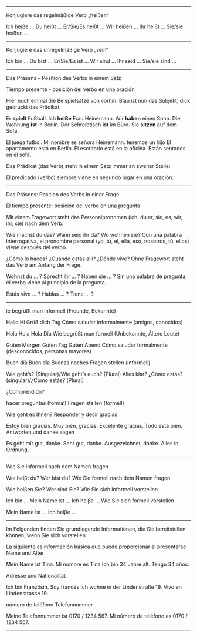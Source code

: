 
_____________________________
Konjugiere das regelmäßige Verb „heißen“

Ich heiße …
Du heißt …
Er/Sie/Es heißt …
Wir heißen …
Ihr heißt …
Sie/sie heißen …

____________

Konjugiere das unregelmäßige Verb „sein“

Ich bin …
Du bist …
Er/Sie/Es ist …
Wir sind …
Ihr seid …
Sie/sie sind …

_________________

Das Präsens – Position des Verbs in einem Satz

Tiempo presente - posición del verbo en una oración

Hier noch einmal die Beispielsätze von vorhin. Blau ist nun das Subjekt, dick gedruckt das Prädikat.

Er **spielt** Fußball.
Ich **heiße** Frau Heinemann.
Wir **haben** einen Sohn.
Die Wohnung **ist** in Berlin.
Der Schreibtisch **ist** im Büro.
Sie **sitzen** auf dem Sofa.

Él juega fútbol.
Mi nombre es señora Heinemann.
tenemos un hijo
El apartamento está en Berlín.
El escritorio está en la oficina.
Están sentados en el sofá.

Das Prädikat (das Verb) steht in einem Satz immer an zweiter Stelle:

El predicado (verbo) siempre viene en segundo lugar en una oración:

___________

Das Präsens: Position des Verbs in einer Frage

El tiempo presente: posición del verbo en una pregunta


Mit einem Fragewort steht das Personalpronomen (ich, du er, sie, es, wir, ihr, sie) nach dem Verb.

Wie machst du das?
Wann seid ihr da?
Wo wohnen sie?
Con una palabra interrogativa, el pronombre personal (yo, tú, él, ella, eso, nosotros, tú, ellos) viene después del verbo.

¿Cómo lo haces?
¿Cuándo estás allí?
¿Dónde vive?
Ohne Fragewort steht das Verb am Anfang der Frage.

Wohnst du … ?
Sprecht ihr … ?
Haben sie … ?
Sin una palabra de pregunta, el verbo viene al principio de la pregunta.

Estás vivo … ?
Hablas … ?
Tiene … ?

________________

ie begrüßt man informell (Freunde, Bekannte)

Hallo
Hi
Grüß dich
Tag
Cómo saludar informalmente (amigos, conocidos)

Hola
Hola
Hola
Día
Wie begrüßt man formell (Unbekannte, Ältere Leute)

Guten Morgen
Guten Tag
Guten Abend
Cómo saludar formalmente (desconocidos, personas mayores)

Buen día
Buen día
Buenas noches
Fragen stellen (informell)

Wie geht’s? (Singular)/Wie geht’s euch? (Plural)
Alles klar?
¿Cómo estás? (singular)/¿Cómo estás? (Plural)

¿Comprendido?

hacer preguntas (formal)
Fragen stellen (formell)

Wie geht es Ihnen?
Responder y decir gracias

Estoy bien gracias.
Muy bien, gracias.
Excelente gracias.
Todo está bien.
Antworten und danke sagen

Es geht mir gut, danke.
Sehr gut, danke.
Ausgezeichnet, danke.
Alles in Ordnung.

______________

Wie Sie informell nach dem Namen fragen

Wie heiβt du?
Wer bist du?
Wie Sie formell nach dem Namen fragen

Wie heiβen Sie?
Wer sind Sie?
Wie Sie sich informell vorstellen

Ich bin …
Mein Name ist …
Ich heiβe …
Wie Sie sich formell vorstellen

Mein Name ist …
Ich heiβe …

_________________________


Im Folgenden finden Sie grundlegende Informationen, die Sie bereitstellen können, wenn Sie sich vorstellen

La siguiente es información básica que puede proporcionar al presentarse
Name und Alter

Mein Name ist Tina. Mi nombre es Tina
Ich bin 34 Jahre alt. Tengo 34 años.

Adresse und Nationalität

Ich bin Französin. Soy francés
Ich wohne in der Lindenstraße 19.
Vivo en Lindenstrasse 19.

número de teléfono
Telefonnummer

Meine Telefonnummer ist 0170 / 1234 567.
Mi número de teléfono es 0170 / 1234 567.

_____________________


